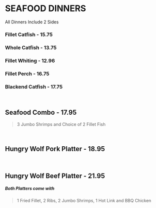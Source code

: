 # SEAFOOD DINNERS
<Banner>All Dinners Include 2 Sides</Banner>


### Fillet Catfish - 15.75
### Whole Catfish - 13.75
### Fillet Whiting - 12.96
### Fillet Perch - 16.75
### Blackend Catfish - 17.75

<br>

## Seafood Combo - 17.95
> 3 Jumbo Shrimps and Choice of 2 Fillet Fish

<br>

## Hungry Wolf Pork Platter - 18.95

<br>

## Hungry Wolf Beef Platter - 21.95

##### Both Platters come with

> 1 Fried Fillet, 2 Ribs, 2 Jumbo Shrimps, 1 Hot Link and BBQ Chicken

<Disclaimer/>